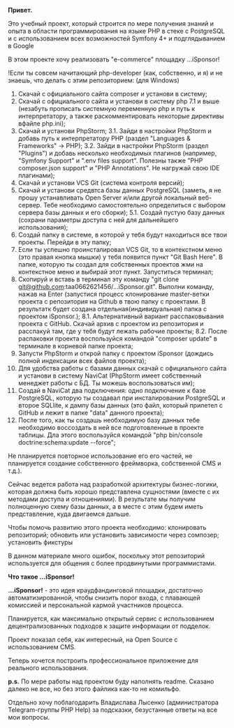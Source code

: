 **Привет.**

Это учебный проект, который строится по мере получения знаний и опыта в области программирования на языке PHP в стеке с
PostgreSQL и с использованием всех возможностей Symfony 4+ и подглядыванием в Google

В этом проекте хочу реализовать "e-commerce" площадку ...iSponsor!

!Если ты совсем начитающий php-developer (как, собственно, и я) и не знаешь, что делать с этим репозиторием:
(для Windows)
1. Скачай с официального сайта composer и установи в систему;
2. Скачай с официального сайта и установи в систему php 7.1 и выше (незабуть прописать системную переменную php и путь к интерпретатору, а также раскомментировать некоторые директивы вфайле php.ini);
3. Скачай и установи PhpStorm;
    3.1. Зайди в настройки PhpStorm и добавь путь к интерпретатору PHP (раздел "Languages & Frameworks" -> PHP);
    3.2. Зайди в настройки PhpStorm (раздел "Plugins") и добавь несколько необходимых плагинов (например, "Symfony Support" и ".env files support". Полезны также "PHP composer.json support" и "PHP Annotations". Не нагружай свою IDE плагинами);
4. Скачай и установи VCS Git (система контроля версий);
5. Скачай и установи средвтса базы данных PostgreSQL (заметь, я не прошу устанавливать Open Server и/или другой локальный веб-сервер. Тебе необходимо самостоятельно определиться с выбором сервера базы данных и его сборки);
5.1. Создай пустую базу данных (сохрани параметры доступа с ней для дальнейшего использования);
6. Создай папку в системе, в которой у тебя будут находиться все твои проекты. Перейди в эту папку;
7. Если ты успешно проинсталировал VCS Git, то в контекстном меню (это правая кнопка мышки) у тебя появится пункт "Git Bash Here". В папке, которую ты создал для собственных проектов жми на контекстное меню и выбирай этот пункт. Запуститься терминал;
8. Скопируй и вставь в терминал эту команду "git clone git@github.com:taa0662621456/...iSponsor.git". Выполни команду, нажав на Enter (запустися процесс клонирование master-ветки проекта с репозитория на Github в твою папку с проектами. В результатк будет создана отдельная(индивидуальная) папка с проектом iSponsor.);
    8.1. Альтернативный вариант расспаковывания проекта с GitHub. Скачай архив с проектом из репозитория и расспакуй там, где у тебя будут лежать рабочие проекты;
    8.2. После распаковки проекта воспользуйся командой "composer update" в терминале в корневой папке проекта;
9. Запусти PhpStorm и открой папку с проектом iSponsor (дождись полной индексации всех файлов проекта);
10. Для удобства работы с базами данных скачай с официального сайта и установи в систему NaviCat (PhpStorm имеет собственный менеджет работы с БД. Ты можешь воспользоваться им);
11. Создай в NaviCat два подключения: одно подключение к базе PostgreSQL, которую ты создавал при инсталировании PostgreSQL и второе SQLlite, к дампу базы данных (это файл, который прилетел с GitHub и лежит в папке "data" данного проекта);
12. После того, как ты создашь необходимую базу данных тебе необходимо воссоздать в ней все подготовленные в проекте таблицы. Дла этого воспользуйся командой "php bin/console doctrine:schema:update --force";
   


Не планируется повторное использование его его частей, не планируется создание собственного фреймворка, собственной CMS и т.д.). 

Сейчас ведется работа над разработкой архитектуры бизнес-логики, которая должна быть хорошо представлена сущностями (вместе с их методами доступа и отношениями).
В результате мы получим полноценную схему базы данных, а в месте с этим будем иметь представление, куда двигаемся дальше.

Чтобы помочь развитию этого проекта необходимо:
 клонировать репозиторий;
 обновить или установить зависимости через сомпозер;
 установить фикстуры
 
В данном материале много ошибок, поскольку этот репозиторий используется для общения с более продвинутыми программистами.    

**Что такое ...iSponsor!**

**...iSponsor!** - это идея краудфандинговой площадки, достаточно автоматизированной, чтобы снизить порог входа, с плавающей комиссией и персональной кармой участников процесса.

Планируется, как максимально открытый сервис с использованием децентрализованных подходов к защите информации от подделок.

Проект показал себя, как интересный, на Open Source с использованием CMS.

Теперь хочется построить профессиональное приложение для реального использования. 


**p.s.** По мере работы над проектом буду наполнять readme. Сказано далеко не все, но без этого файлика как-то не комильфо.

Отдельно хочу поблагодарить Владислава Лысенко (администратора Telegram-группы PHP Help) за подсказки, безустанные ответы на все мои вопросы.